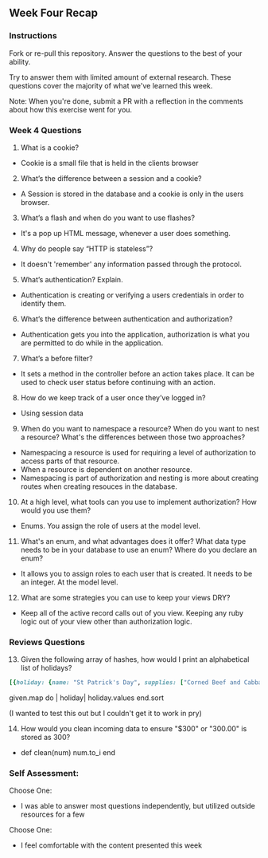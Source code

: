 ## Week Four Recap

### Instructions
Fork or re-pull this repository. Answer the questions to the best of your ability.

Try to answer them with limited amount of external research. These questions cover the majority of what we've learned this week.

Note: When you're done, submit a PR with a reflection in the comments about how this exercise went for you.

### Week 4 Questions

1. What is a cookie?
* Cookie is a small file that is held in the clients browser

2. What’s the difference between a session and a cookie?
* A Session is stored in the database and a cookie is only in the users browser.

3. What’s a flash and when do you want to use flashes?
* It's a pop up HTML message, whenever a user does something.

4. Why do people say “HTTP is stateless”?
* It doesn't 'remember' any information passed through the protocol.

5. What’s authentication? Explain.
* Authentication is creating or verifying a users credentials in order to identify them.

6. What’s the difference between authentication and authorization?
* Authentication gets you into the application, authorization is what you are permitted to do while in the application.

7. What’s a before filter?
*  It sets a method in the controller before an action takes place. It can be used to check user status before continuing with an action.

8. How do we keep track of a user once they’ve logged in?
* Using session data

9. When do you want to namespace a resource? When do you want to nest a resource? What's the differences between those two approaches?
* Namespacing a resource is used for requiring a level of authorization to access parts of that resource.
* When a resource is dependent on another resource.
* Namespacing is part of authorization and nesting is more about creating routes when creating resouces in the database.

10. At a high level, what tools can you use to implement authorization? How would you use them?
* Enums. You assign the role of users at the model level.

11. What's an enum, and what advantages does it offer? What data type needs to be in your database to use an enum? Where do you declare an enum?
* It allows you to assign roles to each user that is created. It needs to be an integer. At the model level.

12. What are some strategies you can use to keep your views DRY?
* Keep all of the active record calls out of you view. Keeping any ruby logic out of your view other than authorization logic.


### Reviews Questions
13. Given the following array of hashes, how would I print an alphabetical list of holidays?
```ruby
[{holiday: {name: "St Patrick's Day", supplies: ["Corned Beef and Cabbage"] }, {holiday: {name: "Halloween", supplies: ["Candy", "Costume"] }, {holiday: {name: "Hanukkah", supplies: ["Menorah"] } ]
```  
given.map do | holiday|
  holiday.values
  end.sort

  (I wanted to test this out but I couldn't get it to work in pry)


14. How would you clean incoming data to ensure "$300" or "300.00" is stored as 300?
*  def clean(num)
      num.to_i
    end


### Self Assessment:
Choose One:

* I was able to answer most questions independently, but utilized outside resources for a few


Choose One:

* I feel comfortable with the content presented this week
